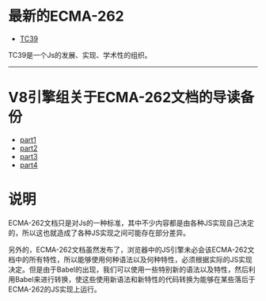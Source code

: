 # 最新的ECMA-262 

* [TC39](https://tc39.es/ecma262/2021/#sec-grammar-notation) 

TC39是一个Js的发展、实现、学术性的组织。 

--- 

# V8引擎组关于ECMA-262文档的导读备份 

* [part1](https://v8.dev/blog/understanding-ecmascript-part-1) 
* [part2](https://v8.dev/blog/understanding-ecmascript-part-2) 
* [part3](https://v8.dev/blog/understanding-ecmascript-part-3) 
* [part4](https://v8.dev/blog/understanding-ecmascript-part-4) 

# 说明

ECMA-262文档只是对Js的一种标准，其中不少内容都是由各种JS实现自己决定的，所以这也就造成了各种JS实现之间可能存在部分差异。

另外的，ECMA-262文档虽然发布了，浏览器中的JS引擎未必会该ECMA-262文档中的所有特性，所以能够使用何种语法以及何种特性，必须根据实际的JS实现决定。但是由于Babel的出现，我们可以使用一些特别新的语法以及特性，然后利用Babel来进行转换，使这些使用新语法和新特性的代码转换为能够在某些落后于ECMA-262的JS实现上运行。
